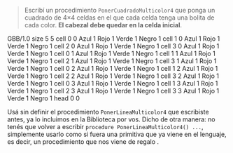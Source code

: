 > Escribí un procedimiento `PonerCuadradoMulticolor4` que ponga un cuadrado de 4×4 celdas en el que cada celda tenga una bolita de cada color. **El cabezal debe quedar en la celda inicial**.

<gs-board>
     GBB/1.0
     size 5 5
     cell 0 0 Azul 1 Rojo 1 Verde 1 Negro 1
     cell 1 0 Azul 1 Rojo 1 Verde 1 Negro 1
     cell 2 0 Azul 1 Rojo 1 Verde 1 Negro 1
     cell 3 0 Azul 1 Rojo 1 Verde 1 Negro 1
     cell 0 1 Azul 1 Rojo 1 Verde 1 Negro 1
     cell 1 1 Azul 1 Rojo 1 Verde 1 Negro 1
     cell 2 1 Azul 1 Rojo 1 Verde 1 Negro 1
     cell 3 1 Azul 1 Rojo 1 Verde 1 Negro 1
     cell 0 2 Azul 1 Rojo 1 Verde 1 Negro 1
     cell 1 2 Azul 1 Rojo 1 Verde 1 Negro 1
     cell 2 2 Azul 1 Rojo 1 Verde 1 Negro 1
     cell 3 2 Azul 1 Rojo 1 Verde 1 Negro 1
     cell 0 3 Azul 1 Rojo 1 Verde 1 Negro 1
     cell 1 3 Azul 1 Rojo 1 Verde 1 Negro 1
     cell 2 3 Azul 1 Rojo 1 Verde 1 Negro 1
     cell 3 3 Azul 1 Rojo 1 Verde 1 Negro 1
     head 0 0
</gs-board>

Usá sin definir el procedimiento `PonerLineaMulticolor4` que escribiste antes, ya lo incluimos en la Biblioteca por vos. Dicho de otra manera: no tenés que volver a escribir `procedure PonerLineaMulticolor4() ...`, simplemente usarlo como si fuera una primitiva que ya viene en el lenguaje, es decir, un procedimiento que nos viene de regalo .